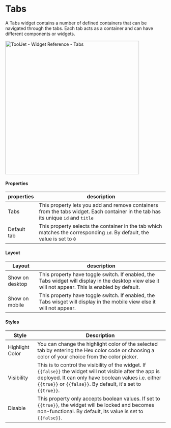 # Tabs

A Tabs widget contains a number of defined containers that can be navigated through the tabs. Each tab acts as a container and can have different components or widgets.

<img class="screenshot-full" src="/img/widgets/tabs/tabs.gif" alt="ToolJet - Widget Reference - Tabs" height="420"/>

#### Properties

| properties      | description |
| ----------- | ----------- |
| Tabs | This property lets you add and remove containers from the tabs widget. Each container in the tab has its unique `id` and `title` |
| Default tab | This property selects the container in the tab which matches the corresponding `id`. By default, the value is set to `0`|

#### Layout

| Layout      | description |
| ----------- | ----------- |
| Show on desktop | This property have toggle switch. If enabled, the Tabs widget will display in the desktop view else it will not appear. This is enabled by default.|
| Show on mobile | This property have toggle switch. If enabled, the Tabs wisget will display in the mobile view else it will not appear.|

#### Styles

| Style      | Description |
| ----------- | ----------- |
| Highlight Color |  You can change the highlight color of the selected tab by entering the Hex color code or choosing a color of your choice from the color picker. |
| Visibility | This is to control the visibility of the widget. If `{{false}}` the widget will not visible after the app is deployed. It can only have boolean values i.e. either `{{true}}` or `{{false}}`. By default, it's set to `{{true}}`. |
| Disable |  This property only accepts boolean values. If set to `{{true}}`, the widget will be locked and becomes non-functional. By default, its value is set to `{{false}}`. |
